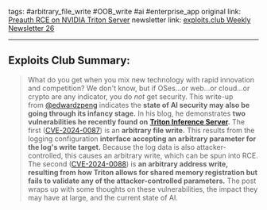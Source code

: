 tags: #arbitrary_file_write #OOB_write #ai #enterprise_app
original link: [Preauth RCE on NVIDIA Triton Server](https://sites.google.com/site/zhiniangpeng/blogs/Triton-RCE?ref=blog.exploits.club)
newsletter link: [exploits.club Weekly Newsletter 26](https://blog.exploits.club/exploits-club-weekly-newsletter-26/)


---
## Exploits Club Summary:
> What do you get when you mix new technology with rapid innovation and competition? We don't know, but if OSes...or web...or cloud...or crypto are any indicator, you do _not_ get security. This write-up from [@edwardzpeng](https://twitter.com/edwardzpeng?ref=blog.exploits.club) indicates the **state of AI security may also be going through its infancy stage.** In his blog, he demonstrates **two vulnerabilities he recently found on** [**Triton Inference Server**](https://github.com/triton-inference-server/?ref=blog.exploits.club)**.** The first ([CVE-2024-0087](https://nvd.nist.gov/vuln/detail/CVE-2024-0087?ref=blog.exploits.club)) is an **arbitrary file write.** This results from the logging configuration **interface accepting an arbitrary parameter for the log's write target.** Because the log data is also attacker-controlled, this causes an arbitrary write, which can be spun into RCE. The second ([CVE-2024-0088](https://nvd.nist.gov/vuln/detail/CVE-2024-0088?ref=blog.exploits.club)) is **an arbitrary address write, resulting from how Triton allows for shared memory registration but fails to validate any of the attacker-controlled parameters.** The post wraps up with some thoughts on these vulnerabilities, the impact they may have at large, and the current state of AI. 